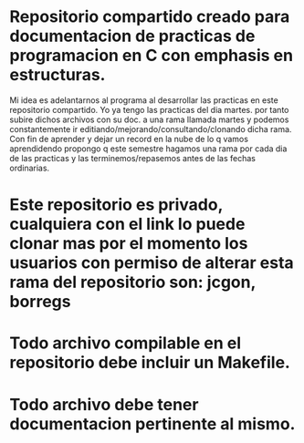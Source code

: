 
# Repositorio compartido creado para documentacion de practicas de programacion en C con emphasis en estructuras.


Mi idea es adelantarnos al programa al desarrollar las practicas en este repositorio compartido. Yo ya tengo las practicas del dia martes. por tanto subire dichos archivos con su doc. a una rama llamada martes y podemos constantemente ir 
editiando/mejorando/consultando/clonando dicha rama. Con fin de aprender y dejar un record en la nube de lo q vamos aprendidendo
propongo q este semestre hagamos una rama por cada dia de las practicas y las terminemos/repasemos antes de las fechas 
ordinarias. 


# Este repositorio es privado, cualquiera con el link lo puede clonar mas por el momento los usuarios con permiso de alterar esta rama del repositorio son: jcgon, borregs 
# Todo archivo compilable en el repositorio debe incluir un Makefile.
# Todo archivo debe tener documentacion pertinente al mismo.
